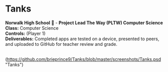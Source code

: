# Tanks
<b>Norwalk High School</b> :school: - <b>Project Lead The Way (PLTW) Computer Science</b><br>
<b>Class:</b> Computer Science<br>
<b>Controls:</b>
(Player 1)
<br>
<b>Deliverables:</b> Completed apps are tested on a device, presented to peers, and uploaded to GitHub for teacher review and grade.   
<br>


(https://github.com/brieprince9/Tanks/blob/master/screenshots/Tanks.psd "Tanks")
<br><br>
